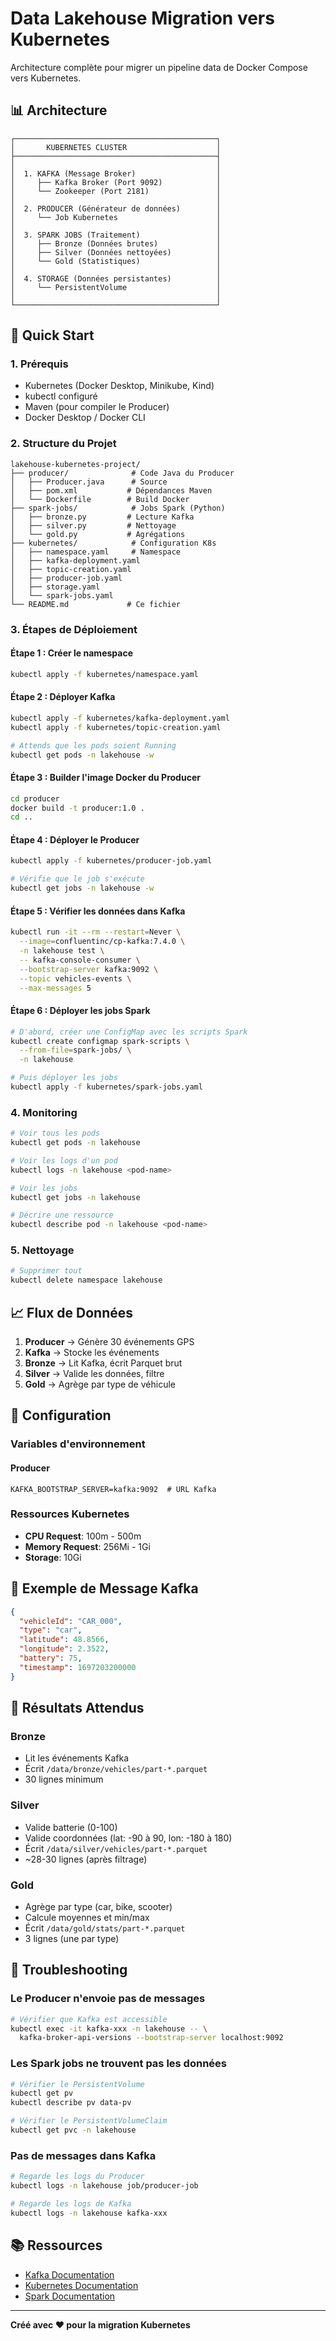 # Data Lakehouse Migration vers Kubernetes

Architecture complète pour migrer un pipeline data de Docker Compose vers Kubernetes.

## 📊 Architecture

```
┌─────────────────────────────────────────────┐
│       KUBERNETES CLUSTER                    │
├─────────────────────────────────────────────┤
│                                             │
│  1. KAFKA (Message Broker)                  │
│     ├── Kafka Broker (Port 9092)            │
│     └── Zookeeper (Port 2181)               │
│                                             │
│  2. PRODUCER (Générateur de données)        │
│     └── Job Kubernetes                      │
│                                             │
│  3. SPARK JOBS (Traitement)                 │
│     ├── Bronze (Données brutes)             │
│     ├── Silver (Données nettoyées)          │
│     └── Gold (Statistiques)                 │
│                                             │
│  4. STORAGE (Données persistantes)          │
│     └── PersistentVolume                    │
│                                             │
└─────────────────────────────────────────────┘
```

## 🚀 Quick Start

### 1. Prérequis
- Kubernetes (Docker Desktop, Minikube, Kind)
- kubectl configuré
- Maven (pour compiler le Producer)
- Docker Desktop / Docker CLI

### 2. Structure du Projet

```
lakehouse-kubernetes-project/
├── producer/              # Code Java du Producer
│   ├── Producer.java      # Source
│   ├── pom.xml           # Dépendances Maven
│   └── Dockerfile        # Build Docker
├── spark-jobs/            # Jobs Spark (Python)
│   ├── bronze.py         # Lecture Kafka
│   ├── silver.py         # Nettoyage
│   └── gold.py           # Agrégations
├── kubernetes/            # Configuration K8s
│   ├── namespace.yaml     # Namespace
│   ├── kafka-deployment.yaml
│   ├── topic-creation.yaml
│   ├── producer-job.yaml
│   ├── storage.yaml
│   └── spark-jobs.yaml
└── README.md             # Ce fichier
```

### 3. Étapes de Déploiement

#### Étape 1 : Créer le namespace
```bash
kubectl apply -f kubernetes/namespace.yaml
```

#### Étape 2 : Déployer Kafka
```bash
kubectl apply -f kubernetes/kafka-deployment.yaml
kubectl apply -f kubernetes/topic-creation.yaml

# Attends que les pods soient Running
kubectl get pods -n lakehouse -w
```

#### Étape 3 : Builder l'image Docker du Producer
```bash
cd producer
docker build -t producer:1.0 .
cd ..
```

#### Étape 4 : Déployer le Producer
```bash
kubectl apply -f kubernetes/producer-job.yaml

# Vérifie que le job s'exécute
kubectl get jobs -n lakehouse -w
```

#### Étape 5 : Vérifier les données dans Kafka
```bash
kubectl run -it --rm --restart=Never \
  --image=confluentinc/cp-kafka:7.4.0 \
  -n lakehouse test \
  -- kafka-console-consumer \
  --bootstrap-server kafka:9092 \
  --topic vehicles-events \
  --max-messages 5
```

#### Étape 6 : Déployer les jobs Spark
```bash
# D'abord, créer une ConfigMap avec les scripts Spark
kubectl create configmap spark-scripts \
  --from-file=spark-jobs/ \
  -n lakehouse

# Puis déployer les jobs
kubectl apply -f kubernetes/spark-jobs.yaml
```

### 4. Monitoring

```bash
# Voir tous les pods
kubectl get pods -n lakehouse

# Voir les logs d'un pod
kubectl logs -n lakehouse <pod-name>

# Voir les jobs
kubectl get jobs -n lakehouse

# Décrire une ressource
kubectl describe pod -n lakehouse <pod-name>
```

### 5. Nettoyage

```bash
# Supprimer tout
kubectl delete namespace lakehouse
```

## 📈 Flux de Données

1. **Producer** → Génère 30 événements GPS
2. **Kafka** → Stocke les événements
3. **Bronze** → Lit Kafka, écrit Parquet brut
4. **Silver** → Valide les données, filtre
5. **Gold** → Agrège par type de véhicule

## 🔧 Configuration

### Variables d'environnement

#### Producer
```
KAFKA_BOOTSTRAP_SERVER=kafka:9092  # URL Kafka
```

### Ressources Kubernetes

- **CPU Request**: 100m - 500m
- **Memory Request**: 256Mi - 1Gi
- **Storage**: 10Gi

## 📝 Exemple de Message Kafka

```json
{
  "vehicleId": "CAR_000",
  "type": "car",
  "latitude": 48.8566,
  "longitude": 2.3522,
  "battery": 75,
  "timestamp": 1697203200000
}
```

## 🎯 Résultats Attendus

### Bronze
- Lit les événements Kafka
- Écrit `/data/bronze/vehicles/part-*.parquet`
- 30 lignes minimum

### Silver
- Valide batterie (0-100)
- Valide coordonnées (lat: -90 à 90, lon: -180 à 180)
- Écrit `/data/silver/vehicles/part-*.parquet`
- ~28-30 lignes (après filtrage)

### Gold
- Agrège par type (car, bike, scooter)
- Calcule moyennes et min/max
- Écrit `/data/gold/stats/part-*.parquet`
- 3 lignes (une par type)

## 🐛 Troubleshooting

### Le Producer n'envoie pas de messages
```bash
# Vérifier que Kafka est accessible
kubectl exec -it kafka-xxx -n lakehouse -- \
  kafka-broker-api-versions --bootstrap-server localhost:9092
```

### Les Spark jobs ne trouvent pas les données
```bash
# Vérifier le PersistentVolume
kubectl get pv
kubectl describe pv data-pv

# Vérifier le PersistentVolumeClaim
kubectl get pvc -n lakehouse
```

### Pas de messages dans Kafka
```bash
# Regarde les logs du Producer
kubectl logs -n lakehouse job/producer-job

# Regarde les logs de Kafka
kubectl logs -n lakehouse kafka-xxx
```

## 📚 Ressources

- [Kafka Documentation](https://kafka.apache.org/)
- [Kubernetes Documentation](https://kubernetes.io/docs/)
- [Spark Documentation](https://spark.apache.org/)

---

**Créé avec ❤️ pour la migration Kubernetes**
